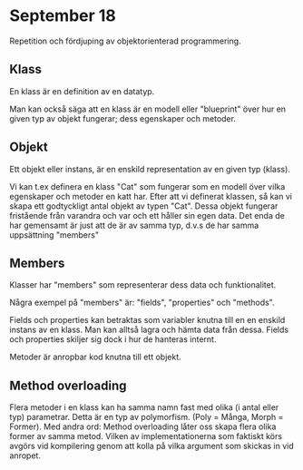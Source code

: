 # September 18

Repetition och fördjuping av objektorienterad programmering.

## Klass

En klass är en definition av en datatyp.

Man kan också säga att en klass är en modell eller "blueprint" över hur en given typ av objekt fungerar; dess egenskaper och metoder.

## Objekt

Ett objekt eller instans, är en enskild representation av en given typ (klass).

Vi kan t.ex definera en klass "Cat" som fungerar som en modell över vilka egenskaper och metoder en katt har. Efter att vi definerat klassen, så kan vi skapa ett godtyckligt antal objekt av typen "Cat". Dessa objekt fungerar fristående från varandra och var och ett håller sin egen data. Det enda de har gemensamt är just att de är av samma typ, d.v.s de har samma uppsättning "members"

## Members

Klasser har "members" som representerar dess data och funktionalitet.

Några exempel på "members" är: "fields", "properties" och "methods".

Fields och properties kan betraktas som variabler knutna till en en enskild instans av en klass. Man kan alltså lagra och hämta data från dessa. Fields och properties skiljer sig dock i hur de hanteras internt.

Metoder är anropbar kod knutna till ett objekt.

## Method overloading

Flera metoder i en klass kan ha samma namn fast med olika (i antal eller typ) parametrar. Detta är en typ av polymorfism. (Poly = Många, Morph = Former). Med andra ord: Method overloading låter oss skapa flera olika former av samma metod. Vilken av implementationerna som faktiskt körs avgörs vid kompilering genom att kolla på vilka argument som skickas in vid anropet.